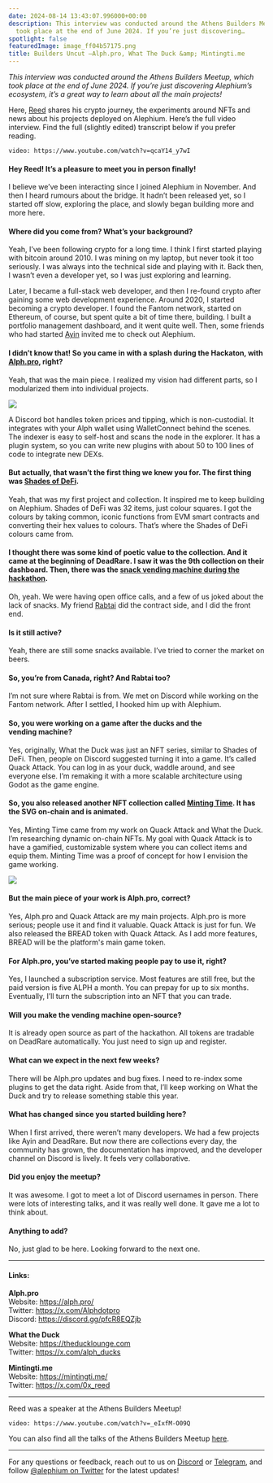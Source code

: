 ```yaml
---
date: 2024-08-14 13:43:07.996000+00:00
description: This interview was conducted around the Athens Builders Meetup, which
  took place at the end of June 2024. If you’re just discovering…
spotlight: false
featuredImage: image_ff04b57175.png
title: Builders Uncut —Alph.pro, What The Duck &amp; Mintingti.me
---
```


_This interview was conducted around the Athens Builders Meetup, which took place at the end of June 2024. If you’re just discovering Alephium’s ecosystem, it’s a great way to learn about all the main projects!_

Here, <a href="https://x.com/0x_reed" class="markup--anchor markup--p-anchor" data-href="https://x.com/0x_reed" rel="noopener" target="_blank">Reed</a> shares his crypto journey, the experiments around NFTs and news about his projects deployed on Alephium. Here’s the full video interview. Find the full (slightly edited) transcript below if you prefer reading.

`video: https://www.youtube.com/watch?v=qcaY14_y7wI`

#### Hey Reed! It’s a pleasure to meet you in person finally!

I believe we’ve been interacting since I joined Alephium in November. And then I heard rumours about the bridge. It hadn’t been released yet, so I started off slow, exploring the place, and slowly began building more and more here.

#### Where did you come from? What’s your background?

Yeah, I’ve been following crypto for a long time. I think I first started playing with bitcoin around 2010. I was mining on my laptop, but never took it too seriously. I was always into the technical side and playing with it. Back then, I wasn’t even a developer yet, so I was just exploring and learning.

Later, I became a full-stack web developer, and then I re-found crypto after gaining some web development experience. Around 2020, I started becoming a crypto developer. I found the Fantom network, started on Ethereum, of course, but spent quite a bit of time there, building. I built a portfolio management dashboard, and it went quite well. Then, some friends who had started <a href="http://ayin.app" class="markup--anchor markup--p-anchor" data-href="http://ayin.app" rel="noopener" target="_blank">Ayin</a> invited me to check out Alephium.

#### I didn’t know that! So you came in with a splash during the Hackaton, with <a href="http://alph.pro" class="markup--anchor markup--h4-anchor" data-href="http://alph.pro" rel="noopener" target="_blank">Alph.pro</a>, right?

Yeah, that was the main piece. I realized my vision had different parts, so I modularized them into individual projects.

![](image_6f409d33f8.png)

A Discord bot handles token prices and tipping, which is non-custodial. It integrates with your Alph wallet using WalletConnect behind the scenes. The indexer is easy to self-host and scans the node in the explorer. It has a plugin system, so you can write new plugins with about 50 to 100 lines of code to integrate new DEXs.

#### But actually, that wasn’t the first thing we knew you for. The first thing was <a href="https://deadrare.io/collection/shades-of-defi" class="markup--anchor markup--h4-anchor" data-href="https://deadrare.io/collection/shades-of-defi" rel="noopener" target="_blank">Shades of DeFi</a>.

Yeah, that was my first project and collection. It inspired me to keep building on Alephium. Shades of DeFi was 32 items, just colour squares. I got the colours by taking common, iconic functions from EVM smart contracts and converting their hex values to colours. That’s where the Shades of DeFi colours came from.

#### I thought there was some kind of poetic value to the collection. And it came at the beginning of DeadRare. I saw it was the 9th collection on their dashboard. Then, there was the <a href="https://snacks.alph.pro/" class="markup--anchor markup--h4-anchor" data-href="https://snacks.alph.pro/" rel="noopener" target="_blank">snack vending machine during the hackathon</a>.

Oh, yeah. We were having open office calls, and a few of us joked about the lack of snacks. My friend <a href="https://x.com/rabTAI" class="markup--anchor markup--p-anchor" data-href="https://x.com/rabTAI" rel="noopener" target="_blank">Rabtai</a> did the contract side, and I did the front end.

#### Is it still active?

Yeah, there are still some snacks available. I’ve tried to corner the market on beers.

#### So, you’re from Canada, right? And Rabtai too?

I’m not sure where Rabtai is from. We met on Discord while working on the Fantom network. After I settled, I hooked him up with Alephium.

#### So, you were working on a game after the ducks and the vending machine?

Yes, originally, What the Duck was just an NFT series, similar to Shades of DeFi. Then, people on Discord suggested turning it into a game. It’s called Quack Attack. You can log in as your duck, waddle around, and see everyone else. I’m remaking it with a more scalable architecture using Godot as the game engine.

#### So, you also released another NFT collection called <a href="http://mintingti.me" class="markup--anchor markup--h4-anchor" data-href="http://mintingti.me" rel="noopener" target="_blank">Minting Time</a>. It has the SVG on-chain and is animated.

Yes, Minting Time came from my work on Quack Attack and What the Duck. I’m researching dynamic on-chain NFTs. My goal with Quack Attack is to have a gamified, customizable system where you can collect items and equip them. Minting Time was a proof of concept for how I envision the game working.

![](image_fd7048f025.png)

#### But the main piece of your work is Alph.pro, correct?

Yes, Alph.pro and Quack Attack are my main projects. Alph.pro is more serious; people use it and find it valuable. Quack Attack is just for fun. We also released the BREAD token with Quack Attack. As I add more features, BREAD will be the platform's main game token.

#### For Alph.pro, you’ve started making people pay to use it, right?

Yes, I launched a subscription service. Most features are still free, but the paid version is five ALPH a month. You can prepay for up to six months. Eventually, I’ll turn the subscription into an NFT that you can trade.

#### Will you make the vending machine open-source?

It is already open source as part of the hackathon. All tokens are tradable on DeadRare automatically. You just need to sign up and register.

#### What can we expect in the next few weeks?

There will be Alph.pro updates and bug fixes. I need to re-index some plugins to get the data right. Aside from that, I’ll keep working on What the Duck and try to release something stable this year.

#### What has changed since you started building here?

When I first arrived, there weren’t many developers. We had a few projects like Ayin and DeadRare. But now there are collections every day, the community has grown, the documentation has improved, and the developer channel on Discord is lively. It feels very collaborative.

#### Did you enjoy the meetup?

It was awesome. I got to meet a lot of Discord usernames in person. There were lots of interesting talks, and it was really well done. It gave me a lot to think about.

#### Anything to add?

No, just glad to be here. Looking forward to the next one.

---

#### Links:

**Alph.pro**  
Website: <a href="https://alph.pro/" class="markup--anchor markup--p-anchor" data-href="https://alph.pro/" rel="nofollow noopener noopener" target="_blank">https://alph.pro/</a>  
Twitter: <a href="https://x.com/Alphdotpro" class="markup--anchor markup--p-anchor" data-href="https://x.com/Alphdotpro" rel="nofollow noopener noopener" target="_blank">https://x.com/Alphdotpro</a>  
Discord: <a href="https://discord.gg/pfcR8EQZjb" class="markup--anchor markup--p-anchor" data-href="https://discord.gg/pfcR8EQZjb" rel="nofollow noopener noopener" target="_blank">https://discord.gg/pfcR8EQZjb</a>

**What the Duck**  
Website: <a href="https://theducklounge.com" class="markup--anchor markup--p-anchor" data-href="https://theducklounge.com" rel="noopener" target="_blank">https://theducklounge.com</a>  
Twitter: <a href="https://x.com/alph_ducks" class="markup--anchor markup--p-anchor" data-href="https://x.com/alph_ducks" rel="nofollow noopener noopener" target="_blank">https://x.com/alph_ducks</a>

**Mintingti.me**  
Website: <a href="https://mintingti.me/" class="markup--anchor markup--p-anchor" data-href="https://mintingti.me/" rel="nofollow noopener noopener" target="_blank">https://mintingti.me/</a>  
Twitter: <a href="https://x.com/0x_reed" class="markup--anchor markup--p-anchor" data-href="https://x.com/0x_reed" rel="nofollow noopener noopener" target="_blank">https://x.com/0x_reed</a>

---

Reed was a speaker at the Athens Builders Meetup!

`video: https://www.youtube.com/watch?v=_eIxfM-O09Q`

You can also find all the talks of the Athens Builders Meetup <a href="https://medium.com/@alephium/all-the-athens-meetup-presentations-f419195640ce?source=user_profile---------0----------------------------" class="markup--anchor markup--p-anchor" data-href="https://medium.com/@alephium/all-the-athens-meetup-presentations-f419195640ce?source=user_profile---------0----------------------------" target="_blank">here</a>.

---

For any questions or feedback, reach out to us on <a href="http://alephium.org/discord" class="markup--anchor markup--p-anchor" data-href="http://alephium.org/discord" rel="noopener ugc nofollow noopener noopener noopener noopener noopener noopener" target="_blank">Discord</a> or <a href="https://t.me/alephiumgroup" class="markup--anchor markup--p-anchor" data-href="https://t.me/alephiumgroup" rel="noopener ugc nofollow noopener noopener noopener noopener noopener noopener" target="_blank">Telegram</a>, and follow <a href="https://x.com/alephium" class="markup--anchor markup--p-anchor" data-href="https://x.com/alephium" rel="noopener ugc nofollow noopener noopener noopener noopener noopener noopener" target="_blank">@alephium on Twitter</a> for the latest updates!
